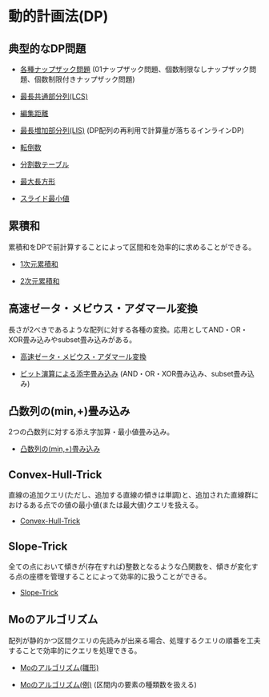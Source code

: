 # 動的計画法(DP)

## 典型的なDP問題

- [各種ナップザック問題](https://github.com/tokusakurai/Library/blob/main/Dynamic-Programming/Knapsack.hpp) (01ナップザック問題、個数制限なしナップザック問題、個数制限付きナップザック問題)

- [最長共通部分列(LCS)](https://github.com/tokusakurai/Library/blob/main/Dynamic-Programming/Longest_Common_Subsequence.hpp)

- [編集距離](https://github.com/tokusakurai/Library/blob/main/Dynamic-Programming/Edit_Distance.hpp)

- [最長増加部分列(LIS)](https://github.com/tokusakurai/Library/blob/main/Dynamic-Programming/Longest_Increasing_Subsequence.hpp) (DP配列の再利用で計算量が落ちるインラインDP)

- [転倒数](https://github.com/tokusakurai/Library/blob/main/Dynamic-Programming/Inversion_Number.hpp)

- [分割数テーブル](https://github.com/tokusakurai/Library/blob/main/Dynamic-Programming/Partition_Number.hpp)

- [最大長方形](https://github.com/tokusakurai/Library/blob/main/Dynamic-Programming/Largest_Rectangle.hpp)

- [スライド最小値](https://github.com/tokusakurai/Library/blob/main/Dynamic-Programming/Slide_Min.hpp)

## 累積和
累積和をDPで前計算することによって区間和を効率的に求めることができる。

- [1次元累積和](https://github.com/tokusakurai/Library/blob/main/Dynamic-Programming/Cumulative_Sum_1D.hpp)

- [2次元累積和](https://github.com/tokusakurai/Library/blob/main/Dynamic-Programming/Cumulative_Sum_2D.hpp)

## 高速ゼータ・メビウス・アダマール変換
長さが2べきであるような配列に対する各種の変換。応用としてAND・OR・XOR畳み込みやsubset畳み込みがある。

- [高速ゼータ・メビウス・アダマール変換](https://github.com/tokusakurai/Library/blob/main/Dynamic-Programming/Zeta_Mobius_Hadamard.hpp)

- [ビット演算による添字畳み込み](https://github.com/tokusakurai/Library/blob/main/Dynamic-Programming/Bitwise_Convolution.hpp) (AND・OR・XOR畳み込み、subset畳み込み)

## 凸数列の(min,+)畳み込み
2つの凸数列に対する添え字加算・最小値畳み込み。

- [凸数列の(min,+)畳み込み](https://github.com/tokusakurai/Library/blob/main/Dynamic-Programming/Concave_Min_Plus_Convolution.hpp)

## Convex-Hull-Trick
直線の追加クエリ(ただし、追加する直線の傾きは単調)と、追加された直線群におけるある点での値の最小値(または最大値)クエリを扱える。

- [Convex-Hull-Trick](https://github.com/tokusakurai/Library/blob/main/Dynamic-Programming/Convex_Hull_Trick.hpp)

## Slope-Trick
全ての点において傾きが(存在すれば)整数となるような凸関数を、傾きが変化する点の座標を管理することによって効率的に扱うことができる。

- [Slope-Trick](https://github.com/tokusakurai/Library/blob/main/Dynamic-Programming/Slope_Trick.hpp)

## Moのアルゴリズム
配列が静的かつ区間クエリの先読みが出来る場合、処理するクエリの順番を工夫することで効率的にクエリを処理できる。

- [Moのアルゴリズム(雛形)](https://github.com/tokusakurai/Library/blob/main/Dynamic-Programming/Mo_Template.hpp)

- [Moのアルゴリズム(例)](https://github.com/tokusakurai/Library/blob/main/Dynamic-Programming/Mo_Example.hpp) (区間内の要素の種類数を扱える)
